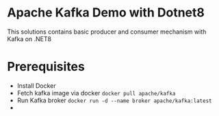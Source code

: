 # Apache Kafka Demo with Dotnet8
This solutions contains basic producer and consumer mechanism with Kafka on .NET8

# Prerequisites
- Install Docker
- Fetch kafka image via docker ```docker pull apache/kafka```
- Run Kafka broker ```docker run -d --name broker apache/kafka:latest```
- 